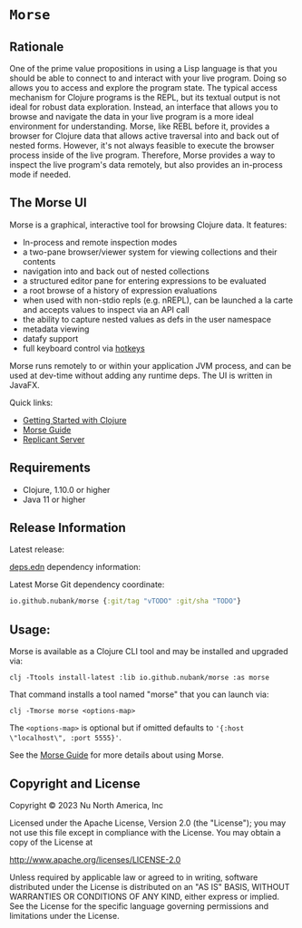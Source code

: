 # `Morse`

## Rationale

One of the prime value propositions in using a Lisp language is that you should be able to connect to and interact with your live program. Doing so allows you to access and explore the program state. The typical access mechanism for Clojure programs is the REPL, but its textual output is not ideal for robust data exploration. Instead, an interface that allows you to browse and navigate the data in your live program is a more ideal environment for understanding. Morse, like REBL before it, provides a browser for Clojure data that allows active traversal into and back out of nested forms. However, it's not always feasible to execute the browser process inside of the live program. Therefore, Morse provides a way to inspect the live program's data remotely, but also provides an in-process mode if needed.

## The Morse UI

Morse is a graphical, interactive tool for browsing Clojure data. It features:

* In-process and remote inspection modes
* a two-pane browser/viewer system for viewing collections and their contents
* navigation into and back out of nested collections
* a structured editor pane for entering expressions to be evaluated
* a root browse of a history of expression evaluations
* when used with non-stdio repls (e.g. nREPL), can be launched a la carte and accepts values to inspect via an API call
* the ability to capture nested values as defs in the user namespace
* metadata viewing
* datafy support
* full keyboard control via [hotkeys](https://www.clojure.org/guides/morse#keybindings)

Morse runs remotely to or within your application JVM process, and can be used at dev-time without adding any runtime deps. The UI is written in JavaFX.

Quick links:

* [Getting Started with Clojure](https://clojure.org/guides/getting_started)
* [Morse Guide](https://clojure.org/guides/morse)
* [Replicant Server](https://github.com/clojure/data.alpha.replicant-server)

## Requirements

* Clojure, 1.10.0 or higher
* Java 11 or higher

## Release Information

Latest release:

[deps.edn](https://clojure.org/reference/deps_and_cli) dependency information:

Latest Morse Git dependency coordinate:

```clojure
io.github.nubank/morse {:git/tag "vTODO" :git/sha "TODO"}
``` 

## Usage:

Morse is available as a Clojure CLI tool and may be installed and upgraded via:

    clj -Ttools install-latest :lib io.github.nubank/morse :as morse

That command installs a tool named "morse" that you can launch via:

    clj -Tmorse morse <options-map>

The `<options-map>` is optional but if omitted defaults to `'{:host \"localhost\", :port 5555}'`.

See the [Morse Guide](https://clojure.org/guides/morse#usage) for more details about using Morse.

## Copyright and License

Copyright © 2023 Nu North America, Inc

Licensed under the Apache License, Version 2.0 (the "License"); you may not use this file except in compliance with the License. You may obtain a copy of the License at

http://www.apache.org/licenses/LICENSE-2.0

Unless required by applicable law or agreed to in writing, software distributed under the License is distributed on an "AS IS" BASIS, WITHOUT WARRANTIES OR CONDITIONS OF ANY KIND, either express or implied. See the License for the specific language governing permissions and limitations under the License.

